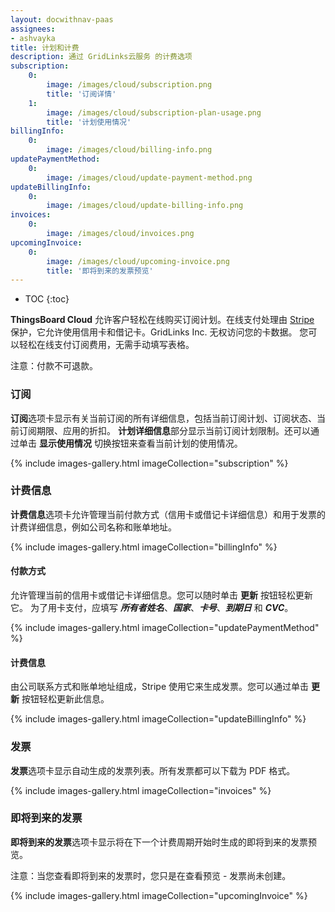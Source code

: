 ```yaml
---
layout: docwithnav-paas
assignees:
- ashvayka
title: 计划和计费
description: 通过 GridLinks云服务 的计费选项
subscription:
    0:
        image: /images/cloud/subscription.png
        title: '订阅详情'
    1:
        image: /images/cloud/subscription-plan-usage.png
        title: '计划使用情况'
billingInfo:
    0:
        image: /images/cloud/billing-info.png
updatePaymentMethod:
    0:
        image: /images/cloud/update-payment-method.png
updateBillingInfo:
    0:
        image: /images/cloud/update-billing-info.png
invoices:
    0:
        image: /images/cloud/invoices.png
upcomingInvoice:
    0:
        image: /images/cloud/upcoming-invoice.png
        title: '即将到来的发票预览'
---
```


* TOC
{:toc}

**ThingsBoard Cloud** 允许客户轻松在线购买订阅计划。在线支付处理由 [Stripe](https://stripe.com/) 保护，它允许使用信用卡和借记卡。GridLinks Inc. 无权访问您的卡数据。
您可以轻松在线支付订阅费用，无需手动填写表格。

注意：付款不可退款。

### 订阅

**订阅**选项卡显示有关当前订阅的所有详细信息，包括当前订阅计划、订阅状态、当前订阅期限、应用的折扣。
**计划详细信息**部分显示当前订阅计划限制。还可以通过单击 **显示使用情况** 切换按钮来查看当前计划的使用情况。

{% include images-gallery.html imageCollection="subscription" %}

### 计费信息

**计费信息**选项卡允许管理当前付款方式（信用卡或借记卡详细信息）和用于发票的计费详细信息，例如公司名称和账单地址。

{% include images-gallery.html imageCollection="billingInfo" %}

#### 付款方式

允许管理当前的信用卡或借记卡详细信息。您可以随时单击 **更新** 按钮轻松更新它。
为了用卡支付，应填写 ***所有者姓名***、***国家***、***卡号***、***到期日*** 和 ***CVC***。

{% include images-gallery.html imageCollection="updatePaymentMethod" %}

#### 计费信息

由公司联系方式和账单地址组成，Stripe 使用它来生成发票。您可以通过单击 **更新** 按钮轻松更新此信息。

{% include images-gallery.html imageCollection="updateBillingInfo" %}

### 发票

**发票**选项卡显示自动生成的发票列表。所有发票都可以下载为 PDF 格式。

{% include images-gallery.html imageCollection="invoices" %}

### 即将到来的发票

**即将到来的发票**选项卡显示将在下一个计费周期开始时生成的即将到来的发票预览。

注意：当您查看即将到来的发票时，您只是在查看预览 - 发票尚未创建。

{% include images-gallery.html imageCollection="upcomingInvoice" %}